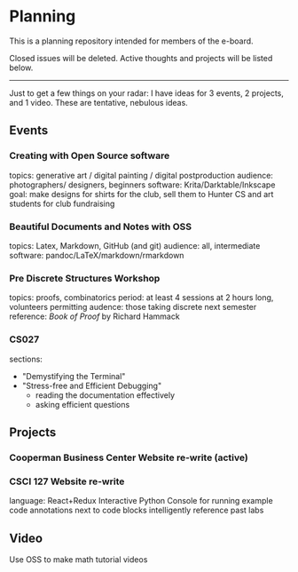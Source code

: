 # Planning
This is a planning repository intended for members of the e-board.

Closed issues will be deleted. Active thoughts and projects will be listed below.

---

Just to get a few things on your radar: I have ideas for 3 events, 2 projects, and 1 video. These are tentative, nebulous ideas.

## Events

### Creating with Open Source software
topics: generative art / digital painting / digital postproduction
audience: photographers/ designers, beginners
software: Krita/Darktable/Inkscape
goal: make designs for shirts for the club, sell them to Hunter CS and art students for club fundraising

### Beautiful Documents and Notes with OSS
topics: Latex, Markdown, GitHub (and git)
audience: all, intermediate
software: pandoc/LaTeX/markdown/rmarkdown

### Pre Discrete Structures Workshop
topics: proofs, combinatorics
period: at least 4 sessions at 2 hours long, volunteers permitting
audence: those taking discrete next semester
reference: _Book of Proof_ by Richard Hammack

### CS027
sections:
* "Demystifying the Terminal"
* "Stress-free and Efficient Debugging"
  - reading the documentation effectively
  - asking efficient questions

## Projects

### Cooperman Business Center Website re-write (active)

### CSCI 127 Website re-write

language: React+Redux
Interactive Python Console for running example code
annotations next to code blocks
intelligently reference past labs

## Video

Use OSS to make math tutorial videos
